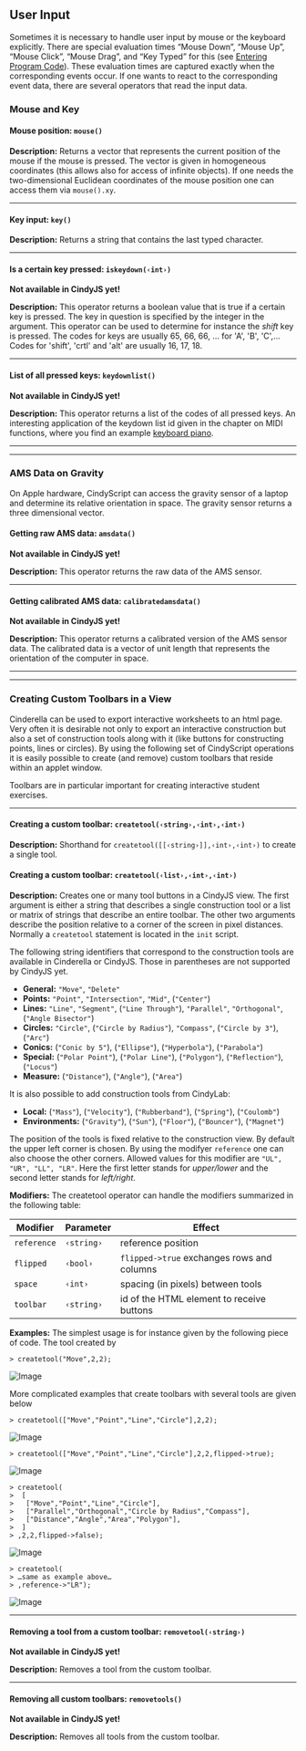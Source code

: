 ##  User Input

Sometimes it is necessary to handle user input by mouse or the keyboard explicitly.
There are special evaluation times “Mouse Down”, “Mouse Up”, “Mouse Click”, “Mouse Drag”, and “Key Typed” for this (see [Entering Program Code](Entering_Program_Code.md)).
These evaluation times are captured exactly when the corresponding events occur.
If one wants to react to the corresponding event data, there are several operators that read the input data.

###  Mouse and Key

#### Mouse position: `mouse()`

**Description:**
Returns a vector that represents the current position of the mouse if the mouse is pressed.
The vector is given in homogeneous coordinates (this allows also for access of infinite objects).
If one needs the two-dimensional Euclidean coordinates of the mouse position one can access them via `mouse().xy`.

------

#### Key input: `key()`

**Description:**
Returns a string that contains the last typed character.

------

#### Is a certain key pressed: `iskeydown(‹int›)`

**Not available in CindyJS yet!**

**Description:**
This operator returns a boolean value that is true if a certain key is pressed.
The key in question is specified by the integer in the argument.
This operator can be used to determine for instance the *shift* key is pressed.
The codes for keys are usually 65, 66, 66, …
for 'A', 'B', 'C',…
Codes for 'shift', 'crtl' and 'alt' are usually 16, 17, 18.

------

#### List of all pressed keys: `keydownlist()`

**Not available in CindyJS yet!**

**Description:**
This operator returns a list of the codes of all pressed keys.
An interesting application of the keydown list id given in the chapter on MIDI functions, where you find an example [keyboard piano](MIDI_Functions.md#a-keyboard-piano).

------

------

###  AMS Data on Gravity

On Apple hardware, CindyScript can access the gravity sensor of a laptop and determine its relative orientation in space.
The gravity sensor returns a three dimensional vector.

#### Getting raw AMS data: `amsdata()`

**Not available in CindyJS yet!**

**Description:**
This operator returns the raw data of the AMS sensor.

------

#### Getting calibrated AMS data: `calibratedamsdata()`

**Not available in CindyJS yet!**

**Description:**
This operator returns a calibrated version of the AMS sensor data.
The calibrated data is a vector of unit length that represents the orientation of the computer in space.

------

------

###  Creating Custom Toolbars in a View

Cinderella can be used to export interactive worksheets to an html page.
Very often it is desirable not only to export an interactive construction but also a set of construction tools along with it (like buttons for constructing points, lines or circles).
By using the following set of CindyScript operations it is easily possible to create (and remove) custom toolbars that reside within an applet window.

Toolbars are in particular important for creating interactive student exercises.

------

#### Creating a custom toolbar: `createtool(‹string›,‹int›,‹int›)`

**Description:**
Shorthand for `createtool([[‹string›]],‹int›,‹int›)` to create a single tool.

#### Creating a custom toolbar: `createtool(‹list›,‹int›,‹int›)`

**Description:**
Creates one or many tool buttons in a CindyJS view.
The first argument is either a string that describes a single construction tool or a list or matrix of strings that describe an entire toolbar.
The other two arguments describe the position relative to a corner of the screen in pixel distances.
Normally a `createtool` statement is located in the `init` script.

The following string identifiers that correspond to the construction tools are available in Cinderella or CindyJS.
Those in parentheses are not supported by CindyJS yet.

* **General:**
  `"Move"`,
  `"Delete"`
* **Points:**
  `"Point"`,
  `"Intersection"`,
  `"Mid"`,
  (`"Center"`)
* **Lines:**
  `"Line"`,
  `"Segment"`,
  (`"Line Through"`),
  `"Parallel"`,
  `"Orthogonal"`,
  (`"Angle Bisector"`)
* **Circles:**
  `"Circle"`,
  (`"Circle by Radius"`),
  `"Compass"`,
  (`"Circle by 3"`),
  (`"Arc"`)
* **Conics:**
  (`"Conic by 5"`),
  (`"Ellipse"`),
  (`"Hyperbola"`),
  (`"Parabola"`)
* **Special:**
  (`"Polar Point"`),
  (`"Polar Line"`),
  (`"Polygon"`),
  (`"Reflection"`),
  (`"Locus"`)
* **Measure:**
  (`"Distance"`),
  (`"Angle"`),
  (`"Area"`)

It is also possible to add construction tools from CindyLab:

* **Local:**
  (`"Mass"`),
  (`"Velocity"`),
  (`"Rubberband"`),
  (`"Spring"`),
  (`"Coulomb"`)
* **Environments:**
  (`"Gravity"`),
  (`"Sun"`),
  (`"Floor"`),
  (`"Bouncer"`),
  (`"Magnet"`)

The position of the tools is fixed relative to the construction view.
By default the upper left corner is chosen.
By using the modifyer `reference` one can also choose the other corners.
Allowed values for this modifier are `"UL", "UR", "LL", "LR"`.
Here the first letter stands for *upper/lower* and the second letter stands for *left/right*.

**Modifiers:**
The createtool operator can handle the modifiers summarized in the following table:

| Modifier    | Parameter  | Effect                                     |
| ----------- | ---------- | ------------------------------------------ |
| `reference` | `‹string›` | reference position                         |
| `flipped`   | `‹bool›`   | `flipped->true` exchanges rows and columns |
| `space`     | `‹int›`    | spacing (in pixels) between tools          |
| `toolbar`   | `‹string›` | id of the HTML element to receive buttons  |

**Examples:**
The simplest usage is for instance given by the following piece of code.
The tool created by

    > createtool("Move",2,2);

![Image](img/Tool1.png)

More complicated examples that create toolbars with several tools are given below

    > createtool(["Move","Point","Line","Circle"],2,2);

![Image](img/Tool2.png)

    > createtool(["Move","Point","Line","Circle"],2,2,flipped->true);

![Image](img/Tool3.png)

    > createtool(
    >  [
    >   ["Move","Point","Line","Circle"],
    >   ["Parallel","Orthogonal","Circle by Radius","Compass"],
    >   ["Distance","Angle","Area","Polygon"],
    >  ]
    > ,2,2,flipped->false);

![Image](img/Tool5.png)

    > createtool(
    > …same as example above…
    > ,reference->"LR");

![Image](img/Tool6.png)

------

#### Removing a tool from a custom toolbar: `removetool(‹string›)`

**Not available in CindyJS yet!**

**Description:**
Removes a tool from the custom toolbar.

------

#### Removing all custom toolbars: `removetools()`

**Not available in CindyJS yet!**

**Description:**
Removes all tools from the custom toolbar.
